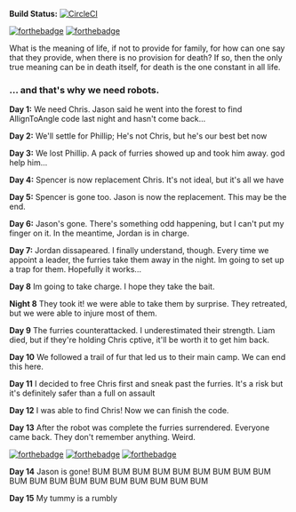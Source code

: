 
**Build Status:** 
[![CircleCI](https://circleci.com/gh/Mill-Creek-First-Robotics/steel-talons-2019/tree/master.svg?style=svg)](https://circleci.com/gh/Mill-Creek-First-Robotics/steel-talons-2019/tree/master)

[![forthebadge](https://forthebadge.com/images/badges/made-with-java.svg)](https://forthebadge.com) [![forthebadge](https://forthebadge.com/images/badges/built-with-science.svg)](https://forthebadge.com)


What is the meaning of life, if not to provide for family, for how can one say that they provide, when there is no provision for death? If so, then the only true meaning can be in death itself, for death is the one constant in all life. 

### ... and that's why we need robots.

**Day 1:** We need Chris. Jason said he went into the forest to find AllignToAngle code last night and hasn't come back...

**Day 2:** We'll settle for Phillip; He's not Chris, but he's our best bet now

**Day 3:** We lost Phillip. A pack of furries showed up and took him away. god help him...

**Day 4:** Spencer is now replacement Chris. It's not ideal, but it's all we have

**Day 5:** Spencer is gone too. Jason is now the replacement. This may be the end.

**Day 6:**  Jason's gone. There's something odd happening, but I can't put my finger on it. In the meantime, Jordan is in charge.

**Day 7:**  Jordan dissapeared. I finally understand, though. Every time we appoint a leader, the furries take them away in the night. Im going to set up a trap for them. Hopefully it works...

**Day 8** Im going to take charge. I hope they take the bait.

**Night 8** They took it! we were able to take them by surprise. They retreated, but we were able to injure most of them.

**Day 9** The furries counterattacked. I underestimated their strength. Liam died, but if they're holding Chris cptive, it'll be worth it to get him back.

**Day 10** We followed a trail of fur that led us to their main camp. We can end this here.

**Day 11** I decided to free Chris first and sneak past the furries. It's a risk but it's definitely safer than a full on assault

**Day 12** I was able to find Chris! Now we can finish the code.

**Day 13** After the robot was complete the furries surrendered. Everyone came back. They don't remember anything. Weird.

[![forthebadge](https://forthebadge.com/images/badges/as-seen-on-tv.svg)](https://forthebadge.com)
[![forthebadge](https://forthebadge.com/images/badges/contains-technical-debt.svg)](https://forthebadge.com)
[![forthebadge](https://forthebadge.com/images/badges/powered-by-water.svg)](https://forthebadge.com)


**Day 14** Jason is gone! BUM BUM BUM BUM BUM BUM BUM BUM BUM BUM BUM BUM BUM BUM BUM BUM BUM BUM BUM

**Day 15** My tummy is a rumbly